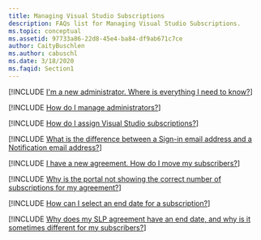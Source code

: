 ```yaml
---
title: Managing Visual Studio Subscriptions
description: FAQs list for Managing Visual Studio Subscriptions.
ms.topic: conceptual
ms.assetid: 97733a86-22d8-45e4-ba84-df9ab671c7ce
author: CaityBuschlen
ms.author: cabuschl
ms.date: 3/18/2020
ms.faqid: Section1
---
```


[!INCLUDE [I'm a new administrator. Where is everything I need to know?](/includes/new-admin.md)]

[!INCLUDE [How do I manage administrators?](/includes/manage-admins.md)]

[!INCLUDE [How do I assign Visual Studio subscriptions?](/includes/group1_3.md)]

[!INCLUDE [What is the difference between a Sign-in email address and a Notification email address?](/includes/group1_4.md)]

[!INCLUDE [I have a new agreement. How do I move my subscribers?](/includes/group1_5.md)]

[!INCLUDE [Why is the portal not showing the correct number of subscriptions for my agreement?](/includes/group1_6.md)]

[!INCLUDE [How can I select an end date for a subscription?](/includes/group1_7.md)]

[!INCLUDE [Why does my SLP agreement have an end date, and why is it sometimes different for my subscribers?](/includes/group1_8.md)]
